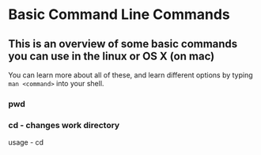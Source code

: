 # Basic Command Line Commands
## This is an overview of some basic commands you can use in the linux or OS X (on mac)
You can learn more about all of these, and learn different options by typing `man <command>` into your shell.

### **pwd**
### **cd** - changes work directory 
usage - cd
